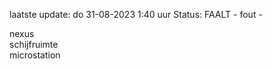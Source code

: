 laatste update: 
do 31-08-2023  1:40   uur 
Status: FAALT - fout - 
<div class="service R">nexus</div><div class="service Y">schijfruimte</div><div class="service R">microstation</div>